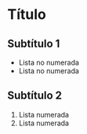 # Título

## Subtítulo 1

- Lista no numerada
- Lista no numerada

## Subtítulo 2

1. Lista numerada
1. Lista numerada


